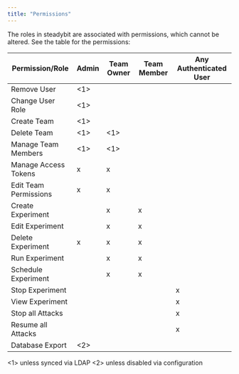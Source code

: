 ```yaml
---
title: "Permissions"
---
```


The roles in steadybit are associated with permissions, which cannot be altered.
See the table for the permissions:

| Permission/Role        |  Admin  | Team Owner | Team Member | Any Authenticated User |
|------------------------|---------|------------|-------------|------------------------|
| Remove User            |   <1>   |            |             |                        |
| Change User Role       |   <1>   |            |             |                        |
| Create Team            |   <1>   |            |             |                        |
| Delete Team            |   <1>   |    <1>     |             |                        |
| Manage Team Members    |   <1>   |    <1>     |             |                        |
| Manage Access Tokens   |    x    |     x      |             |                        |
| Edit Team Permissions |    x    |     x      |             |                        |
| Create Experiment      |         |     x      |       x     |                        |
| Edit Experiment        |         |     x      |       x     |                        |
| Delete Experiment      |    x    |     x      |       x     |                        |
| Run Experiment         |         |     x      |       x     |                        |
| Schedule Experiment    |         |     x      |       x     |                        |
| Stop Experiment        |         |            |             |            x           |
| View Experiment        |         |            |             |            x           |
| Stop all Attacks       |         |            |             |            x           |
| Resume all Attacks     |         |            |             |            x           |
| Database Export        |  <2>    |            |             |                        |

<1> unless synced via LDAP
<2> unless disabled via configuration
